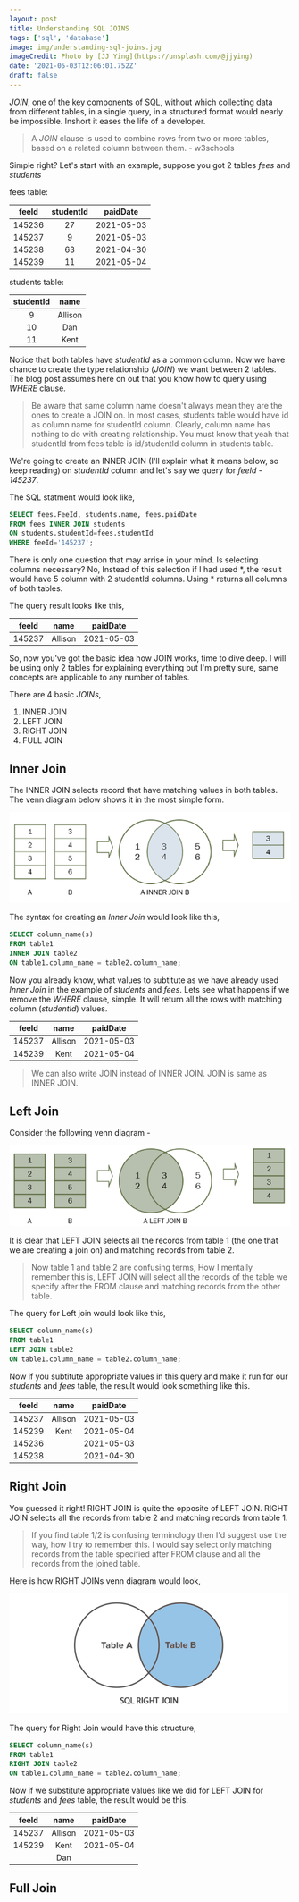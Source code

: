 ```yaml
---
layout: post
title: Understanding SQL JOINS
tags: ['sql', 'database']
image: img/understanding-sql-joins.jpg
imageCredit: Photo by [JJ Ying](https://unsplash.com/@jjying)
date: '2021-05-03T12:06:01.752Z'
draft: false
---
```

_JOIN_, one of the key components of SQL, without which collecting data from different tables, in a single query, in a structured format would nearly be impossible. Inshort it eases the life of a developer.

> A _JOIN_ clause is used to combine rows from two or more tables, based on a related column between them. - w3schools

Simple right? Let's start with an example, suppose you got 2 tables _fees_ and _students_

fees table:

<center>

| feeId | studentId | paidDate |
| :------------: | :------------: | :------------: |
|   145236   |   27   |   2021-05-03   |
|   145237   |   9    |   2021-05-03   |
|   145238   |   63   |   2021-04-30   |
|   145239   |   11   |   2021-05-04   |

</center>

students table:

<center>

| studentId | name |
| :------------: | :------------: |
|   9   |   Allison   |
|   10   |   Dan   |
|   11   |   Kent   |

</center>

Notice that both tables have _studentId_ as a common column. Now we have chance to create the type relationship (_JOIN_) we want between 2 tables. The blog post assumes here on out that you know how to query using _WHERE_ clause. 


>Be aware that same column name doesn't always mean they are the ones to create a JOIN on. In most cases, students table would have id as column name for studentId column. Clearly, column name has nothing to do with creating relationship. You must know that yeah that studentId from fees table is id/studentId column in students table.

We're going to create an INNER JOIN (I'll explain what it means below, so keep reading) on _studentId_ column and let's say we query for _feeId - 145237_.

The SQL statment would look like,
```sql
SELECT fees.FeeId, students.name, fees.paidDate 
FROM fees INNER JOIN students 
ON students.studentId=fees.studentId 
WHERE feeId='145237';
```
There is only one question that may arrise in your mind. Is selecting columns necessary? No, Instead of this selection if I had used *, the result would have 5 column with 2 studentId columns. Using * returns all columns of both tables. 

The query result looks like this,

<center>

| feeId | name | paidDate |
| :------------: | :------------: | :------------: |
|   145237   |   Allison   |   2021-05-03   |

</center>

So, now you've got the basic idea how JOIN works, time to dive deep. I will be using only 2 tables for explaining everything but I'm pretty sure, same concepts are applicable to any number of tables.

There are 4 basic _JOINs_,
1. INNER JOIN
1. LEFT JOIN
3. RIGHT JOIN
4. FULL JOIN

## Inner Join

The INNER JOIN selects record that have matching values in both tables. The venn diagram below shows it in the most simple form.

![Inner Join](img/inner-join.png)

The syntax for creating an _Inner Join_ would look like this, 
```sql
SELECT column_name(s)
FROM table1
INNER JOIN table2
ON table1.column_name = table2.column_name;
```
Now you already know, what values to subtitute as we have already used _Inner Join_ in the example of _students_ and _fees_. Lets see what happens if we remove the _WHERE_ clause, simple. It will return all the rows with matching column (_studentId_) values.

<center>

| feeId | name | paidDate |
| :------------: | :------------: | :------------: |
|   145237   |   Allison   |   2021-05-03   |
|   145239   |   Kent   |   2021-05-04   |

</center>

> We can also write JOIN instead of INNER JOIN. JOIN is same as INNER JOIN.

## Left Join

Consider the following venn diagram - 

![Left Join](img/left-join.png)

It is clear that LEFT JOIN selects all the records from table 1 (the one that we are creating a join on) and matching records from table 2.

> Now table 1 and table 2 are confusing terms, How I mentally remember this is, LEFT JOIN will select all the records of the table we specify after the FROM clause and matching records from the other table.  

The query for Left join would look like this,
```sql
SELECT column_name(s)
FROM table1
LEFT JOIN table2
ON table1.column_name = table2.column_name;
```

Now if you subtitute appropriate values in this query and make it run for our _students_ and _fees_ table, the result would look something like this.

<center>

| feeId | name | paidDate |
| :------------: | :------------: | :------------: |
|   145237   |   Allison   |   2021-05-03   |
|   145239   |   Kent   |   2021-05-04   |
|   145236   |      |   2021-05-03   |
|   145238   |      |   2021-04-30   |

</center>

## Right Join

You guessed it right! RIGHT JOIN is quite the opposite of LEFT JOIN. RIGHT JOIN selects all the records from table 2 and matching records from table 1.

> If you find table 1/2 is confusing terminology then I'd suggest use the way, how I try to remember this. I would say select only matching records from the table specified after FROM clause and all the records from the joined table.

Here is how RIGHT JOINs venn diagram would look,

![Right Join](img/right-join.png)

The query for Right Join would have this structure,
```sql
SELECT column_name(s)
FROM table1
RIGHT JOIN table2
ON table1.column_name = table2.column_name;
```

Now if we substitute appropriate values like we did for LEFT JOIN for _students_ and _fees_ table, the result would be this.

<center>

| feeId | name | paidDate |
| :------------: | :------------: | :------------: |
|   145237   |   Allison   |   2021-05-03   |
|   145239   |   Kent   |   2021-05-04   |
|      |   Dan   |      |

</center>

## Full Join
